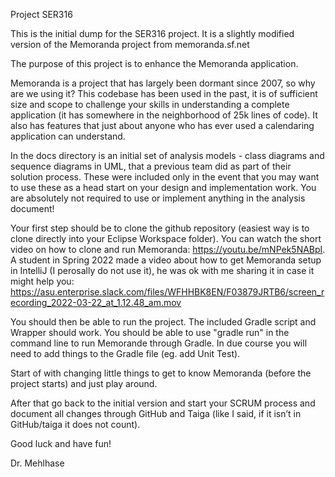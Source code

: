 Project SER316

This is the initial dump for the SER316 project. It is a slightly modified version of the Memoranda project from memoranda.sf.net

The purpose of this project is to enhance the Memoranda application.

Memoranda is a project that has largely been dormant since 2007, so why are we using it? This codebase has been used in the past, it is of sufficient size and scope to challenge your skills in understanding a complete application (it has somewhere in the neighborhood of 25k lines of code). It also has features that just about anyone who has ever used a calendaring application can understand. 

In the docs directory is an initial set of analysis models - class diagrams and sequence diagrams in UML, that a previous team did as part of their solution process. These were included only in the event that you may want to use these as a head start on your design and implementation work. You are absolutely not required to use or implement anything in the analysis document!

Your first step should be to clone the github repository (easiest way is to clone directly into your Eclipse Workspace folder). You can watch the short video on how to clone and run Memoranda: https://youtu.be/mNPek5NABpI. A student in Spring 2022 made a video about how to get Memoranda setup in IntelliJ (I perosally do not use it), he was ok with me sharing it in case it might help you: https://asu.enterprise.slack.com/files/WFHHBK8EN/F03879JRTB6/screen_recording_2022-03-22_at_1.12.48_am.mov

You should then be able to run the project. The included Gradle script and Wrapper should work. You should be able to use "gradle run" in the command line to run Memorande through Gradle. In due course you will need to add things to the Gradle file (eg. add Unit Test).

Start of with changing little things to get to know Memoranda (before the project starts) and just play around. 

After that go back to the initial version and start your SCRUM process and document all changes through GitHub and Taiga (like I said, if it isn’t in GitHub/taiga it does not count).

Good luck and have fun!

Dr. Mehlhase

